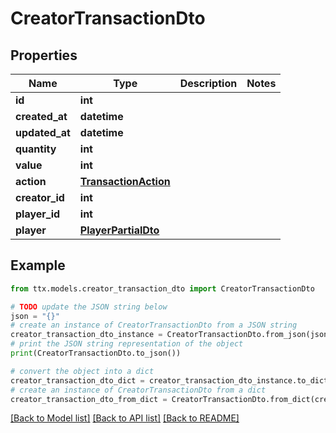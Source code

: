 # CreatorTransactionDto


## Properties

Name | Type | Description | Notes
------------ | ------------- | ------------- | -------------
**id** | **int** |  | 
**created_at** | **datetime** |  | 
**updated_at** | **datetime** |  | 
**quantity** | **int** |  | 
**value** | **int** |  | 
**action** | [**TransactionAction**](TransactionAction.md) |  | 
**creator_id** | **int** |  | 
**player_id** | **int** |  | 
**player** | [**PlayerPartialDto**](PlayerPartialDto.md) |  | 

## Example

```python
from ttx.models.creator_transaction_dto import CreatorTransactionDto

# TODO update the JSON string below
json = "{}"
# create an instance of CreatorTransactionDto from a JSON string
creator_transaction_dto_instance = CreatorTransactionDto.from_json(json)
# print the JSON string representation of the object
print(CreatorTransactionDto.to_json())

# convert the object into a dict
creator_transaction_dto_dict = creator_transaction_dto_instance.to_dict()
# create an instance of CreatorTransactionDto from a dict
creator_transaction_dto_from_dict = CreatorTransactionDto.from_dict(creator_transaction_dto_dict)
```
[[Back to Model list]](../README.md#documentation-for-models) [[Back to API list]](../README.md#documentation-for-api-endpoints) [[Back to README]](../README.md)


